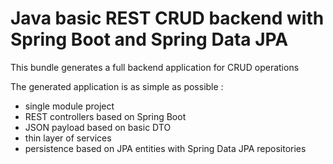 # Java basic REST CRUD backend with Spring Boot and Spring Data JPA

This bundle generates a full backend application for CRUD operations  

The generated application is as simple as possible :  

- single module project 
- REST controllers based on Spring Boot 
- JSON payload based on basic DTO 
- thin layer of services 
- persistence based on JPA entities with Spring Data JPA repositories 


 
   